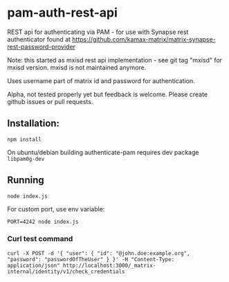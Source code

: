 # pam-auth-rest-api

REST api for authenticating via PAM - for use with Synapse rest authenticator 
found at https://github.com/kamax-matrix/matrix-synapse-rest-password-provider 

Note: this started as mxisd rest api implementation - see git tag "mxisd" for
mxisd version. mxisd is not maintained anymore.

Uses username part of matrix id and password for authentication.

Alpha, not tested properly yet but feedback is welcome. Please create github
issues or pull requests.

## Installation:

```npm install```

On ubuntu/debian building authenticate-pam requires dev package ```libpam0g-dev```

## Running

```node index.js```

For custom port, use env variable:

```PORT=4242 node index.js```

### Curl test command

```curl -X POST -d '{ "user": { "id": "@john.doe:example.org", "password": "passwordOfTheUser" } }' -H "Content-Type: application/json" http://localhost:3000/_matrix-internal/identity/v1/check_credentials```
